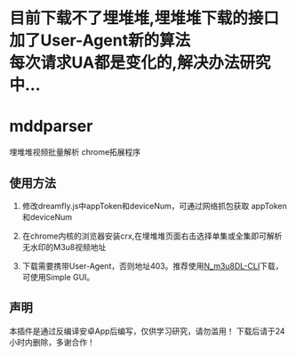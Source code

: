 <h1>目前下载不了埋堆堆,埋堆堆下载的接口加了User-Agent新的算法</br>
每次请求UA都是变化的,解决办法研究中...</h1>
<h1>mddparser</h1>
<p> 埋堆堆视频批量解析 chrome拓展程序</p>
<h2>使用方法</h2>
<ol>
<li>
<p>修改dreamfly.js中appToken和deviceNum，可通过网络抓包获取 appToken和deviceNum</p>
</li>
<li>
<p>在chrome内核的浏览器安装crx,在埋堆堆页面右击选择单集或全集即可解析无水印的M3u8视频地址</p>
</li>
<li>
<p>下载需要携带User-Agent，否则地址403。推荐使用<a href="https://github.com/nilaoda/N_m3u8DL-CLI" rel="nofollow">N_m3u8DL-CLI</a>下载，可使用Simple GUI。</p>
</li>
</ol>
<h2>声明</h2>
<p>本插件是通过反编译安卓App后编写，仅供学习研究，请勿滥用！
 下载后请于24小时内删除，多谢合作！</p>
 
